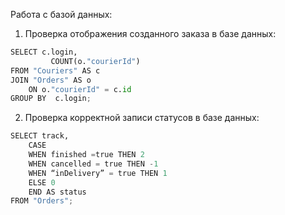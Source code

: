 Работа с базой данных:
1. Проверка отображения созданного заказа в базе данных:

```python
SELECT c.login,
		 COUNT(o."courierId")
FROM "Couriers" AS c
JOIN "Orders" AS o
	ON o."courierId" = c.id
GROUP BY  c.login;
```

2. Проверка корректной записи статусов в базе данных: 
```python 
SELECT track,
	CASE
	WHEN finished =true THEN 2
	WHEN cancelled = true THEN -1
	WHEN “inDelivery” = true THEN 1
	ELSE 0
	END AS status
FROM "Orders";
```

